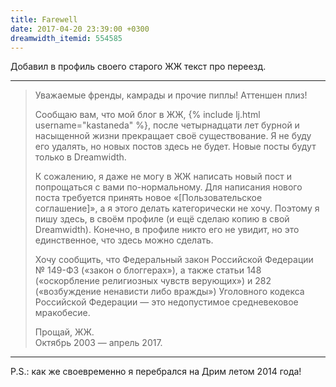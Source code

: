 ```yaml
---
title: Farewell
date: 2017-04-20 23:39:00 +0300
dreamwidth_itemid: 554585
---
```


Добавил в профиль своего старого ЖЖ текст про переезд.

* * *

> Уважаемые френды, камрады и прочие пиплы! Аттеншен плиз!
>
> Сообщаю вам, что мой блог в ЖЖ, {% include lj.html username="kastaneda" %}, после четырнадцати лет бурной и насыщенной жизни прекращает своё существование. Я не буду его удалять, но новых постов здесь не будет. Новые посты будут только в Dreamwidth.
>
> К сожалению, я даже не могу в ЖЖ написать новый пост и попрощаться с вами по-нормальному. Для написания нового поста требуется принять новое «[Пользовательское соглашение]», а я этого делать категорически не хочу. Поэтому я пишу здесь, в своём профиле (и ещё сделаю копию в свой Dreamwidth). Конечно, в профиле никто его не увидит, но это единственное, что здесь можно сделать.
>
> Хочу сообщить, что Федеральный закон Российской Федерации № 149-ФЗ («закон о блоггерах»), а также статьи 148 («оскорбление религиозных чувств верующих») и 282 («возбуждение ненависти либо вражды») Уголовного кодекса Российской Федерации — это недопустимое средневековое мракобесие.
>
> Прощай, ЖЖ.\
> Октябрь 2003 — апрель 2017.

* * *

P.S.: как же своевременно я перебрался на Дрим летом 2014 года!

[1]: http://www.livejournal.com/legal/tos-ru.bml